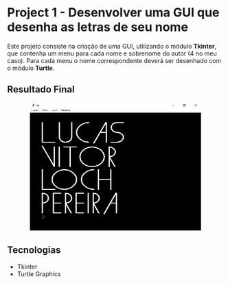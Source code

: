 # Project 1 - Desenvolver uma GUI que desenha as letras de seu nome

Este projeto consiste na criação de uma GUI, utilizando o módulo **Tkinter**, que contenha um menu para cada nome e sobrenome do autor (4 no meu caso). Para cada menu o nome correspondente deverá ser desenhado com o módulo **Turtle**.

## Resultado Final
<p align="center">
  <img src="https://github.com/lucasloch/learning_GC/blob/main/project_1/img/img.png" height="300" width="400"/>
</p>

## Tecnologias
* Tkinter
* Turtle Graphics